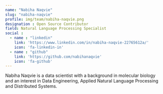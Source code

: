 ```yaml
---
name: "Nabiha Naqvie"
slug: "nabiha-naqvie"
profile: img/team/nabiha-naqvie.png
designation : Open Source Contributor
field: Natural Language Processing Specialist
social :
  - name : "linkedin"
    link: 'https://www.linkedin.com/in/nabiha-naqvie-22765612a/'
    icon: 'fa-linkedin-in'
  - name : "github"
    link: 'https://github.com/nabihanaqvie'
    icon: 'fa-github'
---
```

Nabiha Naqvie is a data scientist with a background in molecular biology and an interest in Data Engineering, Applied Natural Language Processing and Distributed Systems.
